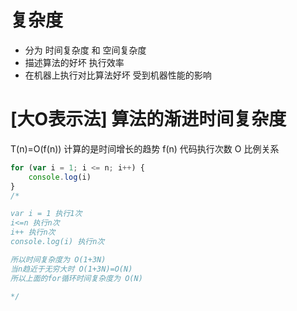 

# 复杂度 
  - 分为 时间复杂度 和 空间复杂度
  - 描述算法的好坏 执行效率
  - 在机器上执行对比算法好坏 受到机器性能的影响

# [大O表示法] 算法的渐进时间复杂度
  T(n)=O(f(n))  计算的是时间增长的趋势
                 f(n) 代码执行次数
                 O 比例关系

```javascript
for (var i = 1; i <= n; i++) {
    console.log(i)
}
/* 

var i = 1 执行1次
i<=n 执行n次
i++ 执行n次
console.log(i) 执行n次

所以时间复杂度为 O(1+3N)
当n趋近于无穷大时 O(1+3N)=O(N)
所以上面的for循环时间复杂度为 O(N)
  
*/
```
```javascript

```